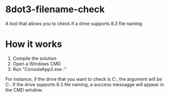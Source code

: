 # 8dot3-filename-check
A tool that allows you to check if a drive supports 8.3 file naming

# How it works
1. Compile the solution
1. Open a Windows CMD
2. Run "ConsoleApp2.exe <driveLetter>:"

For instance, if the drive that you want to check is C:, the argument will be C:. 
If the drive supports 8.3 file naming, a success messagge will appear in the CMD window.


